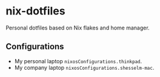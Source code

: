 # nix-dotfiles

Personal dotfiles based on Nix flakes and home manager.

## Configurations

* My personal laptop `nixosConfigurations.thinkpad`.
* My company laptop `nixosConfigurations.shesselm-mac`.
